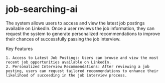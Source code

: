 # job-searching-ai
The system allows users to access and view the latest job postings available on LinkedIn. Once a user reviews the job information, they can request the system to generate personalized recommendations to improve their chances of successfully passing the job interview.

Key Features

    1. Access to Latest Job Postings: Users can browse and view the most recent job opportunities available on LinkedIn.
    2. Personalized Interview Recommendations: After reviewing a job posting, users can request tailored recommendations to enhance their likelihood of succeeding in the job interview process.
